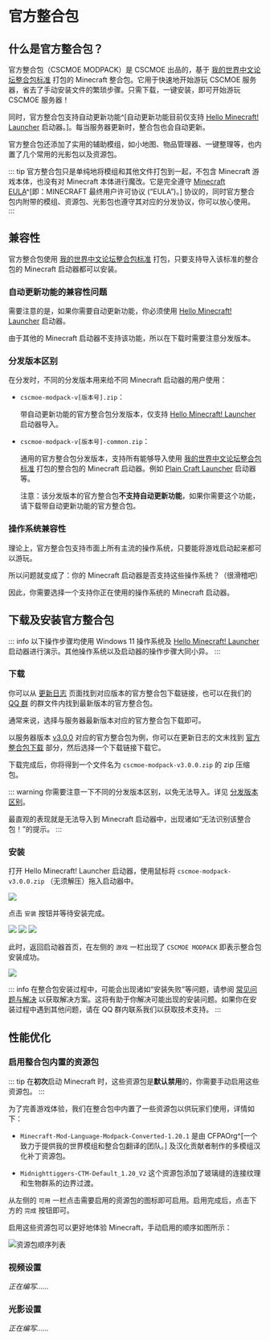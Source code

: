 # 官方整合包

## 什么是官方整合包？

官方整合包（CSCMOE MODPACK）是 CSCMOE 出品的，基于 [我的世界中文论坛整合包标准](#) 打包的 Minecraft 整合包。它用于快速地开始游玩 CSCMOE 服务器，省去了手动安装文件的繁琐步骤。只需下载，一键安装，即可开始游玩 CSCMOE 服务器！

同时，官方整合包支持自动更新功能^[自动更新功能目前仅支持 [Hello Minecraft! Launcher](https://hmcl.huangyuhui.net) 启动器。]。每当服务器更新时，整合包也会自动更新。

官方整合包还添加了实用的辅助模组，如小地图、物品管理器、一键整理等，也内置了几个常用的光影包以及资源包。

::: tip
官方整合包只是单纯地将模组和其他文件打包到一起，不包含 Minecraft 游戏本体，也没有对 Minecraft 本体进行魔改。它是完全遵守 [Minecraft EULA](https://www.minecraft.net/zh-hans/eula)^[即：MINECRAFT 最终用户许可协议 (“EULA”)。] 协议的，同时官方整合包内附带的模组、资源包、光影包也遵守其对应的分发协议，你可以放心使用。
:::

## 兼容性

官方整合包使用 [我的世界中文论坛整合包标准](#) 打包，只要支持导入该标准的整合包的 Minecraft 启动器都可以安装。

### 自动更新功能的兼容性问题

需要注意的是，如果你需要自动更新功能，你必须使用 [Hello Minecraft! Launcher](https://hmcl.huangyuhui.net) 启动器。

由于其他的 Minecraft 启动器不支持该功能，所以在下载时需要注意分发版本。

### 分发版本区别

在分发时，不同的分发版本用来给不同 Minecraft 启动器的用户使用：

- `cscmoe-modpack-v[版本号].zip`：

  带自动更新功能的官方整合包分发版本，仅支持 [Hello Minecraft! Launcher](https://hmcl.huangyuhui.net) 启动器导入。

- `cscmoe-modpack-v[版本号]-common.zip`：

  通用的官方整合包分发版本，支持所有能够导入使用 [我的世界中文论坛整合包标准](#) 打包的整合包的 Minecraft 启动器。例如 [Plain Craft Launcher](https://afdian.net/a/LTCat) 启动器等。

  注意：该分发版本的官方整合包**不支持自动更新功能**，如果你需要这个功能，请下载带自动更新功能的官方整合包。

### 操作系统兼容性

理论上，官方整合包支持市面上所有主流的操作系统，只要能将游戏启动起来都可以游玩。

所以问题就变成了：你的 Minecraft 启动器是否支持这些操作系统？（很滑稽吧）

因此，你需要选择一个支持你正在使用的操作系统的 Minecraft 启动器。

## 下载及安装官方整合包

::: info
以下操作步骤均使用 Windows 11 操作系统及 [Hello Minecraft! Launcher](https://hmcl.huangyuhui.net) 启动器进行演示。其他操作系统以及启动器的操作步骤大同小异。
:::

### 下载

你可以从 [更新日志](/server-info/changelog) 页面找到对应版本的官方整合包下载链接，也可以在我们的 [QQ 群](#) 的群文件内找到最新版本的官方整合包。

通常来说，选择与服务器最新版本对应的官方整合包下载即可。

以服务器版本 [v3.0.0](/server-info/changelog#v3-0-0) 对应的官方整合包为例，你可以在更新日志的文末找到 [官方整合包下载](/server-info/changelog.html#官方整合包下载) 部分，然后选择一个下载链接下载它。

下载完成后，你将得到一个文件名为 `cscmoe-modpack-v3.0.0.zip` 的 zip 压缩包。

::: warning
你需要注意一下不同的分发版本区别，以免无法导入。详见 [分发版本区别](#分发版本区别)。

最直观的表现就是无法导入到 Minecraft 启动器中，出现诸如“无法识别该整合包！”的提示。
:::

### 安装

打开 Hello Minecraft! Launcher 启动器，使用鼠标将 `cscmoe-modpack-v3.0.0.zip` （无须解压）拖入启动器中。

![](/images/modpack-install-step-1.jpg)

点击 `安装` 按钮并等待安装完成。

![](/images/modpack-install-step-2.jpg)
![](/images/modpack-install-step-3.jpg)
![](/images/modpack-install-step-4.jpg)

此时，返回启动器首页，在左侧的 `游戏` 一栏出现了 `CSCMOE MODPACK` 即表示整合包安装成功。

![](/images/modpack-install-step-5.jpg)

::: info
在整合包安装过程中，可能会出现诸如“安装失败”等问题，请参阅 [常见问题与解决](/guide/troubles#安装整合包) 以获取解决方案。这将有助于你解决可能出现的安装问题。如果你在安装过程中遇到其他问题，请在 QQ 群内联系我们以获取技术支持。
:::

## 性能优化

### 启用整合包内置的资源包

::: tip
在**初次**启动 Minecraft 时，这些资源包是**默认禁用**的，你需要手动启用这些资源包。
:::

为了完善游戏体验，我们在整合包中内置了一些资源包以供玩家们使用，详情如下：

- `Minecraft-Mod-Language-Modpack-Converted-1.20.1` 是由 CFPAOrg^[一个致力于提供我的世界模组和整合包翻译的团队。] 及汉化贡献者制作的多模组汉化补丁资源包。

- `Midnighttiggers-CTM-Default_1.20_V2` 这个资源包添加了玻璃缝的连接纹理和生物群系的边界过渡。

从左侧的 `可用` 一栏点击需要启用的资源包的图标即可启用。启用完成后，点击下方的 `完成` 按钮即可。

启用这些资源包可以更好地体验 Minecraft，手动启用的顺序如图所示：

![资源包顺序列表](/images/res-list.jpg)

### 视频设置

_正在编写……_

### 光影设置

_正在编写……_
